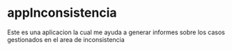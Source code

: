 # appInconsistencia
Este es una aplicacion la cual me ayuda a generar informes sobre los casos gestionados en el area de inconsistencia
